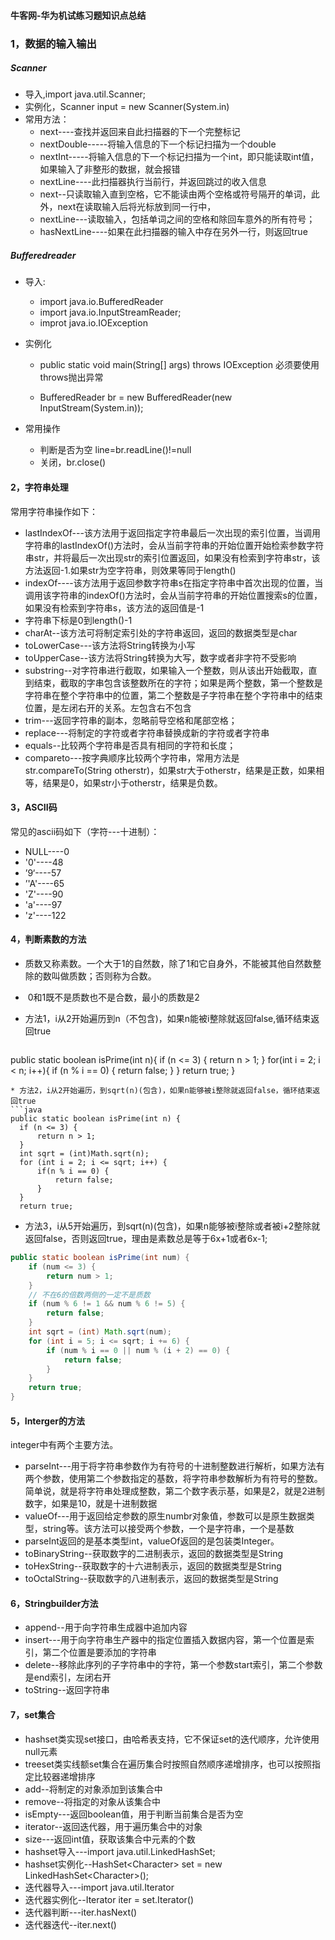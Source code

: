 #### 牛客网-华为机试练习题知识点总结

### 1，数据的输入输出

##### Scanner

* 导入,import java.util.Scanner;
* 实例化，Scanner input = new Scanner(System.in)
* 常用方法：
  * next----查找并返回来自此扫描器的下一个完整标记
  * nextDouble-----将输入信息的下一个标记扫描为一个double
  * nextInt-----将输入信息的下一个标记扫描为一个int，即只能读取int值，如果输入了非整形的数据，就会报错
  * nextLine----此扫描器执行当前行，并返回跳过的收入信息
  * next--只读取输入直到空格，它不能读由两个空格或符号隔开的单词，此外，next在读取输入后将光标放到同一行中，
  * nextLine---读取输入，包括单词之间的空格和除回车意外的所有符号；
  * hasNextLine----如果在此扫描器的输入中存在另外一行，则返回true

##### Bufferedreader

* 导入:
  * import java.io.BufferedReader
  * import java.io.InputStreamReader;
  * improt java.io.IOException

* 实例化

  * public static void main(String[] args) throws IOException 必须要使用throws抛出异常

  * BufferedReader br = new BufferedReader(new InputStream(System.in));

* 常用操作
  * 判断是否为空 line=br.readLine()!=null
  * 关闭，br.close()

#### 2，字符串处理

常用字符串操作如下：

* lastIndexOf---该方法用于返回指定字符串最后一次出现的索引位置，当调用字符串的lastIndexOf()方法时，会从当前字符串的开始位置开始检索参数字符串str，并将最后一次出现str的索引位置返回，如果没有检索到字符串str，该方法返回-1.如果str为空字符串，则效果等同于length()
* indexOf----该方法用于返回参数字符串s在指定字符串中首次出现的位置，当调用该字符串的indexOf()方法时，会从当前字符串的开始位置搜索s的位置，如果没有检索到字符串s，该方法的返回值是-1
* 字符串下标是0到length()-1
* charAt--该方法可将制定索引处的字符串返回，返回的数据类型是char
* toLowerCase---该方法将String转换为小写
* toUpperCase--该方法将String转换为大写，数字或者非字符不受影响
* substring--对字符串进行截取，如果输入一个整数，则从该出开始截取，直到结束，截取的字串包含该整数所在的字符；如果是两个整数，第一个整数是字符串在整个字符串中的位置，第二个整数是子字符串在整个字符串中的结束位置，是左闭右开的关系。左包含右不包含
* trim---返回字符串的副本，忽略前导空格和尾部空格；
* replace---将制定的字符或者字符串替换成新的字符或者字符串
* equals--比较两个字符串是否具有相同的字符和长度；
* compareto---按字典顺序比较两个字符串，常用方法是str.compareTo(String otherstr)，如果str大于otherstr，结果是正数，如果相等，结果是0，如果str小于otherstr，结果是负数。

#### 3，ASCII码

常见的ascii码如下（字符---十进制）：

* NULL----0
* '0'----48
* ’9‘----57
* ’'A'----65
* 'Z'----90
* 'a'----97
* 'z'----122

#### 4，判断素数的方法

- 质数又称素数。一个大于1的自然数，除了1和它自身外，不能被其他自然数整除的数叫做质数；否则称为合数。

- ​    0和1既不是质数也不是合数，最小的质数是2

- 方法1，i从2开始遍历到n（不包含)，如果n能被i整除就返回false,循环结束返回true

  ```java
public static boolean isPrime(int n){
    if (n <= 3) {
        return n > 1;
    }
    for(int i = 2; i < n; i++){
        if (n % i == 0) {
            return false;
        }
    }
    return true;
}
  ```
* 方法2，i从2开始遍历，到sqrt(n)(包含)，如果n能够被i整除就返回false，循环结束返回true
```java
public static boolean isPrime(int n) {
    if (n <= 3) {
        return n > 1;
    }
    int sqrt = (int)Math.sqrt(n);
    for (int i = 2; i <= sqrt; i++) {
        if(n % i == 0) {
            return false;
        }
    }
    return true;
```
* 方法3，i从5开始遍历，到sqrt(n)(包含)，如果n能够被i整除或者被i+2整除就返回false，否则返回true，理由是素数总是等于6x+1或者6x-1;
```java
public static boolean isPrime(int num) {
    if (num <= 3) {
        return num > 1;
    }
    // 不在6的倍数两侧的一定不是质数
    if (num % 6 != 1 && num % 6 != 5) {
        return false;
    }
    int sqrt = (int) Math.sqrt(num);
    for (int i = 5; i <= sqrt; i += 6) {
        if (num % i == 0 || num % (i + 2) == 0) {
            return false;
        }
    }
    return true;
}

```

#### 5，Interger的方法

integer中有两个主要方法。

* parseInt---用于将字符串参数作为有符号的十进制整数进行解析，如果方法有两个参数，使用第二个参数指定的基数，将字符串参数解析为有符号的整数。简单说，就是将字符串处理成整数，第二个数字表示基，如果是2，就是2进制数字，如果是10，就是十进制数据
* valueOf---用于返回给定参数的原生numbr对象值，参数可以是原生数据类型，string等。该方法可以接受两个参数，一个是字符串，一个是基数
* parseInt返回的是基本类型int，valueOf返回的是包装类Integer。
* toBinaryString--获取数字的二进制表示，返回的数据类型是String
* toHexString--获取数字的十六进制表示，返回的数据类型是String
* toOctalString--获取数字的八进制表示，返回的数据类型是String

#### 6，Stringbuilder方法

* append--用于向字符串生成器中追加内容
* insert---用于向字符串生产器中的指定位置插入数据内容，第一个位置是索引，第二个位置是要添加的字符串
* delete--移除此序列的子字符串中的字符，第一个参数start索引，第二个参数是end索引，左闭右开
* toString--返回字符串

#### 7，set集合

* hashset类实现set接口，由哈希表支持，它不保证set的迭代顺序，允许使用null元素
* treeset类实线额set集合在遍历集合时按照自然顺序递增排序，也可以按照指定比较器递增排序
* add--将制定的对象添加到该集合中
* remove--将指定的对象从该集合中
* isEmpty---返回boolean值，用于判断当前集合是否为空
* iterator--返回迭代器，用于遍历集合中的对象
* size---返回int值，获取该集合中元素的个数
* hashset导入---import java.util.LinkedHashSet;
* hashset实例化--HashSet\<Character> set = new LinkedHashSet\<Character>();
* 迭代器导入---import java.util.Iterator
* 迭代器实例化--Iterator iter = set.Iterator()
* 迭代器判断---iter.hasNext()
* 迭代器迭代--iter.next()





